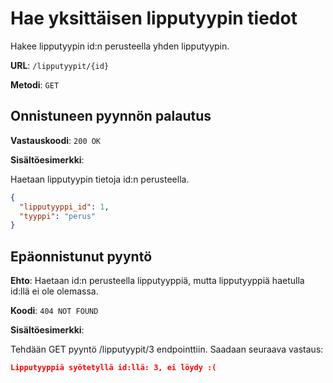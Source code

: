 # Hae yksittäisen lipputyypin tiedot

Hakee lipputyypin id:n perusteella yhden lipputyypin.

**URL**: `/lipputyypit/{id}`

**Metodi**: `GET`

## Onnistuneen pyynnön palautus

**Vastauskoodi**: `200 OK`

**Sisältöesimerkki**:

Haetaan lipputyypin tietoja id:n perusteella.

```json
{
  "lipputyyppi_id": 1,
  "tyyppi": "perus"
}
```

## Epäonnistunut pyyntö

**Ehto**: Haetaan id:n perusteella lipputyyppiä, mutta lipputyyppiä haetulla id:llä ei ole olemassa.

**Koodi**: `404 NOT FOUND`

**Sisältöesimerkki**:

Tehdään GET pyyntö /lipputyypit/3 endpointtiin. Saadaan seuraava vastaus:

```json
Lipputyyppiä syötetyllä id:llä: 3, ei löydy :(
```
